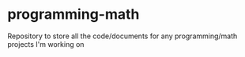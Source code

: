 # programming-math
Repository to store all the code/documents for any programming/math projects I'm working on
